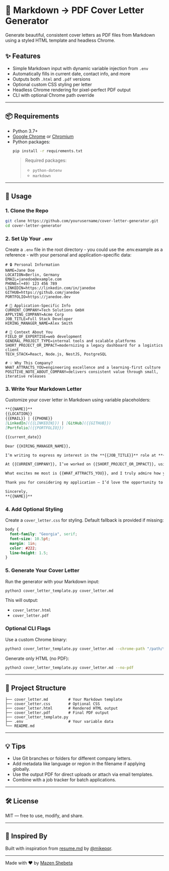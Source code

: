 # 📝 Markdown → PDF Cover Letter Generator

Generate beautiful, consistent cover letters as PDF files from Markdown using a styled HTML template and headless Chrome.

## ✨ Features

- Simple Markdown input with dynamic variable injection from `.env`
- Automatically fills in current date, contact info, and more
- Outputs both `.html` and `.pdf` versions
- Optional custom CSS styling per letter
- Headless Chrome rendering for pixel-perfect PDF output
- CLI with optional Chrome path override

---

## 📦 Requirements

- Python 3.7+
- [Google Chrome](https://www.google.com/chrome/) or [Chromium](https://www.chromium.org/)
- Python packages:
  ```bash
  pip install -r requirements.txt
  ```
  > Required packages:
  > - `python-dotenv`
  > - `markdown`

---

## 📄 Usage

### 1. Clone the Repo

```bash
git clone https://github.com/yourusername/cover-letter-generator.git
cd cover-letter-generator
```

### 2. Set Up Your `.env`

Create a `.env` file in the root directory - you could use the .env.example as a reference - with your personal and application-specific data:

```env
# 🔒 Personal Information
NAME=Jane Doe
LOCATION=Berlin, Germany
EMAIL=janedoe@example.com
PHONE=(+49) 123 456 789
LINKEDIN=https://linkedin.com/in/janedoe
GITHUB=https://github.com/janedoe
PORTFOLIO=https://janedoe.dev 

# 🏢 Application-Specific Info
CURRENT_COMPANY=Tech Solutions GmbH   
APPLYING_COMPANY=Acme Corp
JOB_TITLE=Full Stack Developer
HIRING_MANAGER_NAME=Alex Smith        

# 💼 Context About You
FIELD_OF_EXPERTISE=web development
GENERAL_PROJECT_TYPE=internal tools and scalable platforms
SHORT_PROJECT_OR_IMPACT=modernizing a legacy dashboard for a logistics client  
TECH_STACK=React, Node.js, NestJS, PostgreSQL 

# 💡 Why This Company?
WHAT_ATTRACTS_YOU=engineering excellence and a learning-first culture          
POSITIVE_NOTE_ABOUT_COMPANY=delivers consistent value through small, iterative releases 
```

### 3. Write Your Markdown Letter

Customize your cover letter in Markdown using variable placeholders:

```markdown
**{{NAME}}**  
{{LOCATION}}  
{{EMAIL}} | {{PHONE}}  
[LinkedIn]({{LINKEDIN}}) | [GitHub]({{GITHUB}})  
[Portfolio]({{PORTFOLIO}})  

{{current_date}}

Dear {{HIRING_MANAGER_NAME}},

I’m writing to express my interest in the **{{JOB_TITLE}}** role at **{{APPLYING_COMPANY}}**. With a background in {{FIELD_OF_EXPERTISE}} and experience working on {{GENERAL_PROJECT_TYPE}}, I’m confident in my ability to contribute meaningfully to your team and help drive {{APPLYING_COMPANY}}’s goals.

At {{CURRENT_COMPANY}}, I’ve worked on {{SHORT_PROJECT_OR_IMPACT}}, using technologies such as {{TECH_STACK}} to build scalable, maintainable solutions. My approach blends technical precision with user empathy and cross-team collaboration.

What excites me most is {{WHAT_ATTRACTS_YOU}}, and I truly admire how your team {{POSITIVE_NOTE_ABOUT_COMPANY}}.

Thank you for considering my application — I’d love the opportunity to bring my energy and experience to your team.

Sincerely,  
**{{NAME}}**
```

### 4. Add Optional Styling

Create a `cover_letter.css` for styling. Default fallback is provided if missing:

```css
body {
  font-family: "Georgia", serif;
  font-size: 10.5pt;
  margin: 1in;
  color: #222;
  line-height: 1.5;
}
```

### 5. Generate Your Cover Letter

Run the generator with your Markdown input:

```bash
python3 cover_letter_template.py cover_letter.md
```

This will output:

- `cover_letter.html`
- `cover_letter.pdf`

### Optional CLI Flags

Use a custom Chrome binary:

```bash
python3 cover_letter_template.py cover_letter.md --chrome-path "/path/to/chrome"
```

Generate only HTML (no PDF):

```bash
python3 cover_letter_template.py cover_letter.md --no-pdf
```

---

## 📁 Project Structure

```
├── cover_letter.md         # Your Markdown template
├── cover_letter.css        # Optional CSS
├── cover_letter.html       # Rendered HTML output
├── cover_letter.pdf        # Final PDF output
├── cover_letter_template.py
├── .env                    # Your variable data
└── README.md
```

---

## 💡 Tips

- Use Git branches or folders for different company letters.
- Add metadata like language or region in the filename if applying globally.
- Use the output PDF for direct uploads or attach via email templates.
- Combine with a job tracker for batch applications.

---

## 🛠️ License

MIT — free to use, modify, and share.

---

## 🌱 Inspired By

Built with inspiration from [resume.md](https://github.com/mikepqr/resume.md) by [@mikepqr](https://github.com/mikepqr).  

---

Made with ❤️ by [Mazen Shebeta](https://github.com/MazenShebeta)
